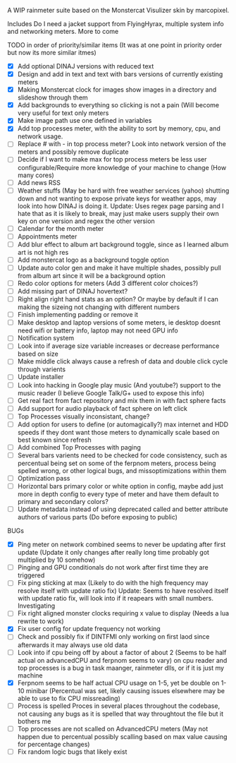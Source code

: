 A WIP rainmeter suite based on the Monstercat Visulizer skin by marcopixel.

Includes Do I need a jacket support from FlyingHyrax, multiple system info and networking meters. More to come

TODO in order of priority/similar items (It was at one point in priority order but now its more similar itmes)
- [X] Add optional DINAJ versions with reduced text
- [X] Design and add in text and text with bars versions of currently existing meters
- [X] Making Monstercat clock for images show images in a directory and slideshow through them
- [X] Add backgrounds to everything so clicking is not a pain (Will become very useful for text only meters
- [X] Make image path use one defined in variables
- [X] Add top processes meter, with the ability to sort by memory, cpu, and network usage.
- [ ] Replace # with - in top process meter? Look into network version of the meters and possibly remove duplicate
- [ ] Decide if I want to make max for top process meters be less user configurable/Require more knowledge of your machine to change (How many cores)
- [ ] Add news RSS
- [ ] Weather stuffs (May be hard with free weather services (yahoo) shutting down and not wanting to expose private keys for weather apps, may look into how DINAJ is doing it. Update: Uses regex page parsing and I hate that as it is likely to break, may just make users supply their own key on one version and regex the other version
- [ ] Calendar for the month meter
- [ ] Appointments meter
- [ ] Add blur effect to album art background toggle, since as I learned album art is not high res
- [ ] Add monstercat logo as a background toggle option
- [ ] Update auto color gen and make it have multiple shades, possibly pull from album art since it will be a background option
- [ ] Redo color options for meters (Add 3 different color choices?)
- [ ] Add missing part of DINAJ hovertext?
- [ ] Right align right hand stats as an option? Or maybe by default if I can making the sizeing not changing with different numbers
- [ ] Finish implementing padding or remove it
- [ ] Make desktop and laptop versions of some meters, ie desktop doesnt need wifi or battery info, laptop may not need GPU info
- [ ] Notification system
- [ ] Look into if average size variable increases or decrease performance based on size
- [ ] Make middle click always cause a refresh of data and double click cycle through varients
- [ ] Update installer
- [ ] Look into hacking in Google play music (And youtube?) support to the music reader (I believe Google Talk/G+ used to expose this info)
- [ ] Get real fact from fact repository and mix them in with fact sphere facts
- [ ] Add support for audio playback of fact sphere on left click
- [ ] Top Processes visually inconsistant, change?
- [ ] Add option for users to define (or automagically?) max internet and HDD speeds if they dont want those meters to dynamically scale based on best known since refresh
- [ ] Add combined Top Processes with paging
- [ ] Several bars varients need to be checked for code consistency, such as percentual being set on some of the ferpnom meters, process being spelled wrong, or other logical bugs, and missoptimizations within them
- [ ] Optimization pass
- [ ] Horizontal bars primary color or white option in config, maybe add just more in depth config to every type of meter and have them default to primary and secondary colors?
- [ ] Update metadata instead of using deprecated called and better attribute authors of various parts (Do before exposing to public)

BUGs
- [X] Ping meter on network combined seems to never be updating after first update (Update it only changes after really long time probably got multiplied by 10 somehow)
- [ ] Pinging and GPU conditionals do not work after first time they are triggered
- [ ] Fix ping sticking at max (Likely to do with the high frequency may resolve itself with update ratio fix) Update: Seems to have resolved itself with update ratio fix, will look into if it reapears with small numbers. Investigating
- [ ] Fix right aligned monster clocks requiring x value to display (Needs a lua rewrite to work)
- [X] Fix user config for update frequency not working
- [ ] Check and possibly fix if DINTFMI only working on first laod since afterwards it may always use old data
- [ ] Look into if cpu being off by about a factor of about 2 (Seems to be half actual on advancedCPU and ferpnom seems to vary) on cpu reader and top processes is a bug in task maanger, rainmeter dlls, or if it is just my machine
- [X] Ferpnom seems to be half actual CPU usage on 1-5, yet be double on 1-10 minibar (Percentual was set, likely causing issues elsewhere may be able to use to fix CPU missreading)
- [ ] Process is spelled Proces in several places throughout the codebase, not causing any bugs as it is spelled that way throughtout the file but it bothers me
- [ ] Top processes are not scalled on AdvancedCPU meters (May not happen due to percentual possibly scalling based on max value causing for percentage changes)
- [ ] Fix random logic bugs that likely exist